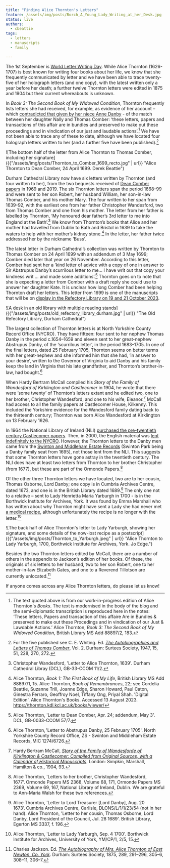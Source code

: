 ```yaml
---
title: "Finding Alice Thornton's Letters"
feature: /assets/img/posts/Borch_A_Young_Lady_Writing_at_her_Desk.jpg
status: live
authors:
  - cbeattie
tags:
  - letters
  - manuscripts
  - family

---
```

The 1st September is [World Letter Writing Day](https://worldletterwritingday.com/). While Alice Thornton (1626-1707) is best known for writing four books about her life, we know that she frequently communicated by letter and we have been able to trace twenty-five of her holograph letters (and one copy), with the latest written only a year before her death; a further twelve Thornton letters were edited in 1875 and 1904 but their current whereabouts is unknown. 

In *Book 3: The Second Book of My Widowed Condition*, Thornton frequently lists letters she had received, for example, as evidence of her account – which [contradicted that given by her niece Anne Danby](https://thornton.kdl.kcl.ac.uk/posts/blog/2023-06-15-tragical-transactions-at-newton/) - of the match between her daughter Nally and Thomas Comber: ‘these letters, papers and transactions of this affair are in bundles and preserved to make out these proceedings and in vindication of our just and laudable actions’.[^1] We have not been able to trace any of these to date, although we have located four holograph letters written to her (and a further five have been published).[^2]

![The bottom half of the letter from Alice Thornton to Thomas Comber, including her signature]({{"/assets/img/posts/Thornton_to_Comber_1699_recto.jpg" | url}} "Alice Thornton to Dean Comber, 24 April 1699. Derek Beattie")

Durham Cathedral Library now have six letters written by Thornton (and four written to her), from the two bequests received of [Dean Comber papers](https://reed.dur.ac.uk/xtf/view?docId=ark/32150_s2hm50tr76x.xml) in 1969 and 2019. The six Thornton letters span the period 1668–99 and were sent to her son Robert, her husband William, her son-in-law Thomas Comber, and his mother Mary. The four written to her span from 1639-92, with the earliest one from her father Christopher Wandesford, two from Thomas Comber and one from his mother. The letter from her father is labelled by Thornton, ‘My honoured dear father’s 3rd letter to me into England at the Bath’.[^3] We know from Thornton’s books that Alice and her mother had travelled from Dublin to Bath and Bristol in 1639 to take the waters to help with her mother’s kidney stone.[^4] In the letter, her father twice addressed her by the nickname ‘Buss’. 

The latest letter in Durham Cathedral’s collection was written by Thornton to Thomas Comber on 24 April 1699 with an addendum of 3 May 1699; Comber died later that year on 26 November. According to this letter, Comber had sent her a ‘kind letter of advice with a copy of one in answer to Sir Abstrupus Danby’s scurrilous letter to me… I have writ out that copy your kindness writ … and made some additions’.[^5] Thornton goes on to note that she is expecting a letter from Comber with a draft reply she could use to answer her daughter Kate. It is unclear how long Comber had been helping Thornton draft her letters. This letter from 1699 is one of the manuscripts that will be on [display in the Refectory Library on 19 and 21 October 2023](https://durhamcathedral.ticketsolve.com/ticketbooth/shows/1173646759/events/428606039?_gl=1).

![A desk in an old library with multiple reading stands]({{"/assets/img/posts/old_refectory_library_durham.jpg" | url}} "The Old Refectory Library, Durham Cathedral")

The largest collection of Thornton letters is at North Yorkshire County Record Office (NYCRO). They have fifteen: four sent to her nephew Thomas Danby in the period c.1654–1659 and eleven sent to her great-nephew Abstrupus Danby, of the ‘scurrilous letter’, in the period 1683–1705. In one of the final letters, dated 25 February 1705, Thornton seems on better terms with her great-nephew and she informed him that she had, ‘in answer to your desire’, written to the Governor of Virginia to aid Danby and his family keep the land in Virginia that his late grandfather, and Thornton’s brother-in-law, had bought.[^6] 

When Hardy Bertram McCall compiled his *Story of the Family of Wandesford of Kirklington and Castlecomer* in 1904, he wrote that there were ‘some twenty’ of Thornton’s letters extant and he edited two, one to her brother, Christopher Wandesford, and one to his wife, Eleanor.[^7] McCall had access to all the family papers at Castlecomer House, Kilkenny. This included the Yorkshire evidence for the Wandesford family dating back to the thirteenth century; Thornton was born Alice Wandesford at Kirklington on 13 February 1626. 

In 1964 the National Library of Ireland (NLI) [purchased the pre-twentieth century Castlecomer papers](https://www.nli.ie/sites/default/files/2022-12/prior-wandesforde.pdf). Then, in 2000, the English material was [lent indefinitely to the NYCRO](https://archivesunlocked.northyorks.gov.uk/CalmView/Record.aspx?src=CalmView.Catalog&id=ZKW&pos=16). However, the Thornton letters to the Danby men came from the [Swinton and Middleham Estate Records](https://archivesunlocked.northyorks.gov.uk/CalmView/Record.aspx?src=CalmView.Catalog&id=ZS&pos=1) (Swinton Park being a Danby family seat from 1695), not those lent from the NLI. This suggests that some Thornton letters have gone astray in the twentieth century. The NLI does have at least two letters from Thornton to her brother Christopher (from 1677), but these are part of the Ormonde Papers.[^8]

Of the other three Thornton letters we have located, two are to her cousin, Thomas Osborne, Lord Danby; one copy is in Cumbria Archives Centre, dated 1673, and one is in the British Library dated 1689.[^9] The only one not to a relative – sent to Lady Henrietta Maria Yarburgh in 1700 - is in the Borthwick Institute for Archives, York. It was found by Emma Marshall who has written about why Thornton might have sent a Lady she had never met [a medical recipe](https://recipes.hypotheses.org/17928), although unfortunately the recipe is no longer with the letter.[^10]

![The back half of Alice Thornton's letter to Lady Yarburgh, showing her signature, and some details of the now-lost recipe as a postscript]({{"/assets/img/posts/Thornton_to_Yarburgh.jpeg" | url}} "Alice Thornton to Lady Yarburgh, 1700, Borthwick Institute for Archives, York. Jo Edge.")

Besides the two Thornton letters edited by McCall, there are a number of others in the appendix to Jackson’s edition of her books. Of these, the originals of six letters to her husband, two to her son Robert, one to her mother-in-law Elizabeth Gates, and one to a Reverend Tillotson are currently unlocated.[^11]

If anyone comes across any Alice Thornton letters, do please let us know!


[^1]: The text quoted above is from our work-in-progress edition of Alice Thornton's *Books*. The text is modernised in the body of the blog and the semi-diplomatic transcription is reproduced here in the notes: ‘These letters, Papers and transaction of this affaire Are in Bundles & preserved to make out these Procedings and in vindication of our Just & Lawdable Actions.’ Alice Thornton, *Book 3: The Second Book of My Widowed Condition*, British Library MS Add 88897/2, 183.

[^2]: For the five published see C. E. Whiting. Ed. [*The Autobiographies and Letters of Thomas Comber*](https://archive.org/details/thomascomber157), Vol. 2. Durham: Surtees Society, 1947, 15, 51, 228, 270, 272. 

[^3]: Christopher Wandesford, 'Letter to Alice Thornton, 1639'. Durham Cathedral Libray (DCL), GB-33-CCOM 11/2. 

[^4]: Alice Thornton, *Book 1: The First Book of My Life*, British Library MS Add 88897/1, 15. Alice Thornton, *Book of Remembrances*, 22; see Cordelia Beattie, Suzanne Trill, Joanne Edge, Sharon Howard, Paul Caton, Ginestra Ferraro, Geoffroy Noel, Tiffany Ong, Priyal Shah. 'Digital Edition'. Alice Thornton's Books. Accessed 13 August 2023. 
https://thornton.kdl.kcl.ac.uk/books/viewer/

[^5]: Alice Thornton, 'Letter to Dean Comber, Apr. 24; addendum, May 3'. DCL, GB-0033-CCOM 57/7. 

[^6]: Alice Thornton, 'Letter to Abstrupus Danby, 25 February 1705'. North Yorkshire County Record Office, ZS - Swinton and Middleham Estate Records, MIC 1274/6726. 

[^7]: Hardy Bertram McCall, [*Story of the Family of Wandesforde of Kirklington & Castlecomer: Compiled from Original Sources, with a Calendar of Historical Manuscripts*](https://archive.org/details/storyoffamilyofw00mcca). London: Simpkin, Marshall, Hamilton & co., 1904, 93.

[^8]: Alice Thornton, 'Letters to her brother, Christopher Wandesford, 1677'. Ormonde Papers MS 2368, Volume 68, 171, Ormonde Papers MS 2369, Volume 69, 167, National Library of Ireland, Dublin. We are grateful to Ann-Maria Walsh for these two references.

[^9]: Alice Thornton, 'Letter to Lord Treasurer [Lord Danby], Aug. 20 1673'. Cumbria Archives Centre, Carlisle, DLONS/L/1/1/23/54 (not in her hand). Alice Thornton, 'Letter to her cousin, Thomas Osborne, Lord Danby, Lord President of the Council, Jul. 28 1689'. British Library, Egerton MS 3337, f. 196. 

[^10]: Alice Thornton, 'Letter to Lady Yarburgh, Sep. 4 1700'. Borthwick Institute for Archives, University of York, YM/CP/1, 2/5, 15.

[^11]: Charles Jackson. Ed. [*The Autobiography of Mrs. Alice Thornton of East Newton, Co. York*](https://archive.org/details/autobiographyofm00thorrich). Durham: Surtees Society, 1875, 289, 291–296, 305–6, 308–11, 306–7. 